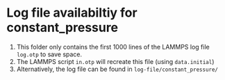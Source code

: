 # Log file availabiltiy for constant_pressure
1. This folder only contains the first 1000 lines of the LAMMPS log file `log.otp` to save space.
2. The LAMMPS script `in.otp` will recreate this file (using `data.initial`)
3. Alternatively, the log file can be found in `log-file/constant_pressure/`
